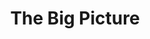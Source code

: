 ---
title:			"The Big Picture"
slug:			the-big-picture
src:			/template-overviews/the-big-picture
categories:		template landing-pages portfolios unstyled
description:	"An artistic, full page image background Bootstrap template with a fixed bottom navigation bar."
bump:			"A starter portfolio template."
img-src:		/img/templates/the-big-picture.jpg
img-desc:		"Free Bootstrap Portfolio Template"
layout:			template-overview

meta-title: "The Big Picture - Full Page Image Bootstrap Template"
meta-description: "An artistic, full page image background Bootstrap template with a fixed bottom navigation bar. All Start Bootstrap templates are free to download and open source."

features:
  - Responsive, fixed bottom navigation bar
  - Full page background image

long-description: "The Big Picture is an artistic, full screen background image template with a fixed bottom footer."

alt-version:		"no"
user-version:		"no"

v4-version:			"yes"
alt-v4:				"https://github.com/BlackrockDigital/startbootstrap-the-big-picture/archive/v4-dev.zip"

redirect_from:
  - /the-big-picture/
  - /the-big-picture.php/
  - /the-big-picture.html/
  - /templates/the-big-picture.html/
  - /templates/the-big-picture/
  - /templates/the-big-picture/index.html
  - /downloads/the-big-picture.zip/
---